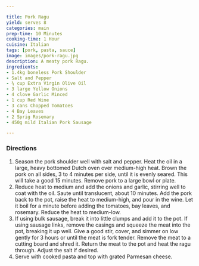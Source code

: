```yaml
---

title: Pork Ragu
yield: serves 8
categories: main
prep-time: 10 Minutes
cooking-time: 1 Hour
cuisine: Italian
tags: [pork, pasta, sauce]
image: images/pork-ragu.jpg
description: A meaty pork Ragu.
ingredients:
- 1.4kg boneless Pork Shoulder
- Salt and Pepper
- ¼ cup Extra Virgin Olive Oil
- 3 large Yellow Onions
- 4 clove Garlic Minced
- 1 cup Red Wine
- 3 cans Chopped Tomatoes
- 4 Bay Leaves
- 2 Sprig Rosemary
- 450g mild Italian Pork Sausage

---
```


### Directions

1.  Season the pork shoulder well with salt and pepper. Heat the oil in a large, heavy bottomed Dutch oven over medium-high heat. Brown the pork on all sides, 3 to 4 minutes per side, until it is evenly seared. This will take a good 15 minutes. Remove pork to a large bowl or plate.
2. Reduce heat to medium and add the onions and garlic, stirring well to coat with the oil. Saute until translucent, about 10 minutes. Add the pork back to the pot, raise the heat to medium-high, and pour in the wine. Let it boil for a minute before adding the tomatoes, bay leaves, and rosemary. Reduce the heat to medium-low.
3. If using bulk sausage, break it into little clumps and add it to the pot. If using sausage links, remove the casings and squeeze the meat into the pot, breaking it up well. Give a good stir, cover, and simmer on low gently for 3 hours or until the meat is fork tender. Remove the meat to a cutting board and shred it. Return the meat to the pot and heat the ragu through. Adjust the salt if desired.
4. Serve with cooked pasta and top with grated Parmesan cheese.
